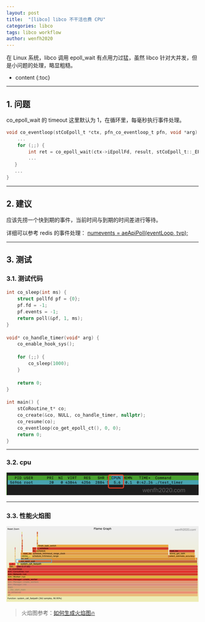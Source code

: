 ```yaml
---
layout: post
title:  "[libco] libco 不干活也费 CPU"
categories: libco
tags: libco workflow
author: wenfh2020
---
```


在 Linux 系统，libco 调用 epoll_wait 有点用力过猛，虽然 libco 针对大并发，但是小问题的处理，略显粗糙。



* content
{:toc}

---

## 1. 问题

co_epoll_wait 的 timeout 这里默认为 1，在循环里，每毫秒执行事件处理。

```c
void co_eventloop(stCoEpoll_t *ctx, pfn_co_eventloop_t pfn, void *arg) {
    ...
    for (;;) {
        int ret = co_epoll_wait(ctx->iEpollFd, result, stCoEpoll_t::_EPOLL_SIZE, 1);
        ...
   }
   ...
}
```

---

## 2. 建议

应该先捞一个快到期的事件，当前时间与到期的时间差进行等待。

详细可以参考 redis 的事件处理： [numevents = aeApiPoll(eventLoop, tvp);](https://github.com/redis/redis/blob/049cf8cdf4e9e0abecf137dc1e3362089439f414/src/ae.c#L395)

---

## 3. 测试

### 3.1. 测试代码

```c
int co_sleep(int ms) {
    struct pollfd pf = {0};
    pf.fd = -1;
    pf.events = -1;
    return poll(&pf, 1, ms);
}

void* co_handle_timer(void* arg) {
    co_enable_hook_sys();

    for (;;) {
        co_sleep(1000);
    }

    return 0;
}

int main() {
    stCoRoutine_t* co;
    co_create(&co, NULL, co_handle_timer, nullptr);
    co_resume(co);
    co_eventloop(co_get_epoll_ct(), 0, 0);
    return 0;
}
```

---

### 3.2. cpu

<div align=center><img src="/images/2021-02-24-09-56-39.png" data-action="zoom"/></div>

---

### 3.3. 性能火焰图

<div align=center><img src="/images/2021-02-24-09-52-08.png" data-action="zoom"/></div>

> 火焰图参考：[如何生成火焰图🔥](https://wenfh2020.com/2020/07/30/flame-diagram/)
